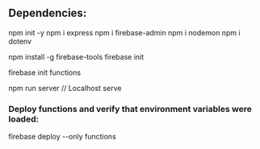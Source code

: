 ## Dependencies:

npm init -y
npm i express
npm i firebase-admin
npm i nodemon
npm i dotenv

npm install -g firebase-tools
firebase init


firebase init functions

npm run server   // Localhost serve

### Deploy functions and verify that environment variables were loaded:
firebase deploy --only functions